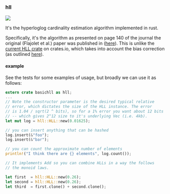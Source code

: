 ### hll

![](https://travis-ci.org/kjgorman/hll.rs.svg?branch=master)

It's the hyperloglog cardinality estimation algorithm implemented in rust.

Specifically, it's the algorithm as presented on page 140 of the
journal the original (Flajolet et al.) paper was published in
([here](http://algo.inria.fr/flajolet/Publications/FlFuGaMe07.pdf)). This
is unlike the [current HLL
crate](https://crates.io/crates/hyperloglog) on crates.io, which takes
into account the bias correction (as outlined
[here](http://stefanheule.com/papers/edbt2013-hyperloglog.pdf)).

#### example

See the tests for some examples of usage, but broadly we can use it as
follows:

```rust
extern crate basichll as hll;
...
// Note the constructor parameter is the desired typical relative
// error, which dictates the size of the HLL instance. The error
// is 1.04 / sqrt(2 ^ bits), so for a 1% error you want about 12 bits
// -- which gives 2^12 size to it's underlying Vec (i.e. 4kb).
let mut log = hll::HLL::new(0.01625);

// you can insert anything that can be hashed
log.insert(&"foo");
log.insert(&"bar");

// you can count the approximate number of elements
println!("I think there are {} elements", log.count());

// It implements Add so you can combine HLLs in a way the follows
// the monoid laws.

let first  = hll::HLL::new(0.26);
let second = hll::HLL::new(0.26);
let third  = first.clone() + second.clone();
```